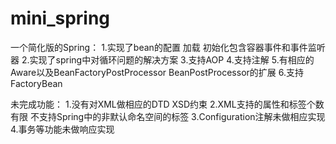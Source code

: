 # mini_spring
一个简化版的Spring：
1.实现了bean的配置 加载 初始化包含容器事件和事件监听器
2.实现了spring中对循环问题的解决方案
3.支持AOP
4.支持注解
5.有相应的Aware以及BeanFactoryPostProcessor BeanPostProcessor的扩展
6.支持FactoryBean

未完成功能：
1.没有对XML做相应的DTD XSD约束
2.XML支持的属性和标签个数有限  不支持Spring中的非默认命名空间的标签
3.Configuration注解未做相应实现
4.事务等功能未做响应实现

